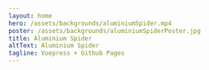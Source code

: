 ```yaml
---
layout: home
hero: /assets/backgrounds/aluminiumSpider.mp4
poster: /assets/backgrounds/aluminiumSpiderPoster.jpg
title: Aluminium Spider
altText: Aluminium Spider
tagline: Vuepress + Github Pages
---
```

<!-- - https://stevenloria.com/responsive-typography/ -->
<!-- - https://daverupert.com/2018/02/cheapass-parallax/ -->
<!-- - http://redonion.se/responsive-typography-with-css-custom-properties-css-variables/ -->
